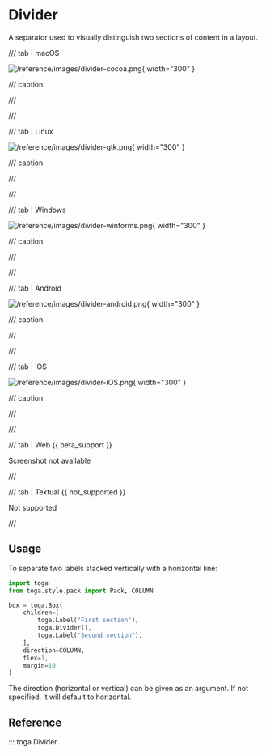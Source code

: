 # Divider

A separator used to visually distinguish two sections of content in a layout.

/// tab | macOS

![/reference/images/divider-cocoa.png](/reference/images/divider-cocoa.png){ width="300" }

/// caption

///

<!-- TODO: Update alt text -->

///

/// tab | Linux

![/reference/images/divider-gtk.png](/reference/images/divider-gtk.png){ width="300" }

/// caption

///

<!-- TODO: Update alt text -->

///

/// tab | Windows

![/reference/images/divider-winforms.png](/reference/images/divider-winforms.png){ width="300" }

/// caption

///

<!-- TODO: Update alt text -->

///

/// tab | Android

![/reference/images/divider-android.png](/reference/images/divider-android.png){ width="300" }

/// caption

///

<!-- TODO: Update alt text -->

///

/// tab | iOS

![/reference/images/divider-iOS.png](/reference/images/divider-iOS.png){ width="300" }

/// caption

///

<!-- TODO: Update alt text -->

///

/// tab | Web {{ beta_support }}

Screenshot not available

///

/// tab | Textual {{ not_supported }}

Not supported

///

## Usage

To separate two labels stacked vertically with a horizontal line:

```python
import toga
from toga.style.pack import Pack, COLUMN

box = toga.Box(
    children=[
        toga.Label("First section"),
        toga.Divider(),
        toga.Label("Second section"),
    ],
    direction=COLUMN,
    flex=1,
    margin=10
)
```

The direction (horizontal or vertical) can be given as an argument. If not specified, it will default to horizontal.

## Reference

::: toga.Divider
